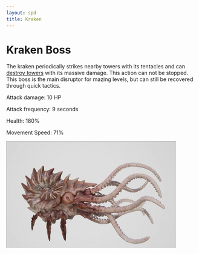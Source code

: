 ```yaml
---
layout: spd
title: Kraken
---
```


# Kraken Boss

The kraken periodically strikes nearby towers with its tentacles and can [destroy towers](/spd/tower) with its massive damage. This action can not be stopped. This boss is the main disruptor for mazing levels, but can still be recovered through quick tactics.

Attack damage: 10 HP

Attack frequency: 9 seconds

Health: 180%

Movement Speed: 71%

<img src="/assets/images/spd/enemy-kraken.gif" width="449" height="283">
